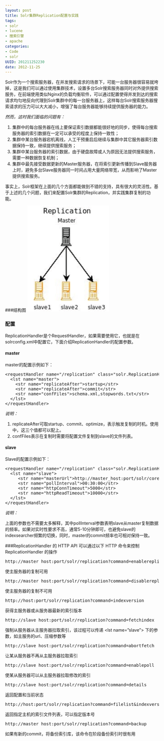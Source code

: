 ```yaml
---
layout: post
title: Solr集群Replication配置与实践
tags: 
- solr
- lucene
- 搜索引擎
- apache
categories:
- Code
- solr 
UUID: 201211252230
date: 2012-11-25
---
```


Solr作为一个搜索服务器，在并发搜索请求的场景下，可能一台服务器很容易就垮掉，这是我们可以通过使用集群技术，设置多台Solr搜索服务器同时对外提供搜索服务，在前端使用类似Nginx的负载均衡软件，可以通过配置使得并发到达的搜索请求均匀地反向代理到Solr集群中的每一台服务器上，这样每台Solr搜索服务器搜索请求的压力可以大大减小，增强了每台服务器能够持续提供服务器的能力。

*然而，这时我们面临的问题有：*
<ol>
<li>集群中的每台服务器在线上要保证索引数据都能很好地的同步，使得每台搜索服务器的索引数据在一定可以承受的程度上保持一致性；
</li>
<li>集群中某台服务器宕机离线，人工干预重启后继续与集群中其它服务器索引数据保持一致，继续提供搜索服务；
</li>
<li>集群中某台服务器的索引数据，由于硬盘故障或人为原因无法提供搜索服务，需要一种数据恢复机制；
</li>
<li>集群中最先接受数据更新的Master服务器，在将索引更新传播到Slave服务器上时，避免多台Slave服务器同一时间占用大量网络带宽，从而影响了Master提供搜索服务。
</li>
</ol>

事实上，Solr框架在上面的几个方面都能做到不错的支持，具有很大的灵活性。基于上述的几个问题，我们来配置Solr集群的Replication，并实践集群复制的功能。

###结构图
<img src="/media/pub/solr/solr-replication.png"></img>

### 配置
ReplicationHandler是个RequestHandler，如果需要使用它，也就是在solrconfig.xml中配置它，下面介绍ReplicationHandler的配置参数。

#### master
master的配置示例如下：
<pre id="wiki">
&lt;requestHandler name="/replication" class="solr.ReplicationHandler" &gt;
  &lt;lst name="master"&gt;
    &lt;str name="replicateAfter"&gt;startup&lt;/str&gt;
    &lt;str name="replicateAfter"&gt;commit&lt;/str&gt;
    &lt;str name="confFiles"&gt;schema.xml,stopwords.txt&lt;/str&gt;
  &lt;/lst&gt;
&lt;/requestHandler&gt;
</pre>
*说明：*

1.  replicateAfter可取startup、commit、optimize，表示触发复制的时机。使用中，这三个值都可以配上。
2.  confFiles表示在复制时需要将配置文件复制到slave的文件列表。


#### slave
Slave的配置示例如下：

<pre id="wiki">
&lt;requestHandler name="/replication" class="solr.ReplicationHandler" &gt;
  &lt;lst name="slave"&gt;
     &lt;str name="masterUrl"&gt;http://master_host:port/solr/corename/replication&lt;/str&gt;
     &lt;str name="pollInterval"&gt;00:30:00&lt;/str&gt;
     &lt;str name="httpConnTimeout"&gt;5000&lt;/str&gt;
     &lt;str name="httpReadTimeout"&gt;10000&lt;/str&gt;
  &lt;/lst&gt;
&lt;/requestHandler&gt;
</pre>

*说明：*

上面的参数也不需要太多解释，其中pollInterval参数表明slave从master复制数据的频率。如果对实时性要求不高，通常5-10分钟即可，也避免slave的indexsearcher频繁的切换，同时，master的commit频率也可相对保持一致。

###ReplicationHandler 的 HTTP API
可以通过以下 HTTP 命令来控制 ReplicationHandler 的操作
<pre>
http://master_host:port/solr/replication?command=enablereplication
</pre>
使主服务器的复制可用
<pre>
http://master_host:port/solr/replication?command=disablereplication
</pre>
使主服务器的复制不可用
<pre>
http://host:port/solr/replication?command=indexversion
</pre>
获得主服务器或从服务器最新的索引版本
<pre>
http://slave_host:port/solr/replication?command=fetchindex
</pre>
强制从服务器从主服务器拉取索引，该过程可以传递 &lt;lst name=”slave”&gt; 下的参数，如主服务的url、压缩参数等
<pre>
http://slave_host:port/solr/replication?command=abortfetch
</pre>
让某从服务器不再从主服务器拉取索引
<pre>
http://slave_host:port/solr/replication?command=enablepoll
</pre>
使某从服务器可以从主服务器拉取修改的索引
<pre>
http://slave_host:port/solr/replication?command=details
</pre>
返回配置和当前状态
<pre>
http://host:port/solr/replication?command=filelist&indexversion=&lt;index-version-number&gt;
</pre>
返回指定主机的索引文件列表，可以指定版本号
<pre>
http://master_host:port/solr/replication?command=backup
</pre>
如果有新的commit，将备份索引库，该命令在阶段备份索引时很有用
